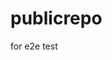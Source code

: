 # publicrepo
for e2e test







































































































































































































































































































































































































































































































































































































































































































































































































































































































































































































































































































































































































































































































































































































































































































































































































































































































































































































































































































































































































































































































































































































































































































































































































































































































































































































































































































































































































































































































































































































































































































































































































































































































































































































































































































































































































































































































































































































































































































































































































































































































































































































































































































































































































































































































































































































































































































































































































